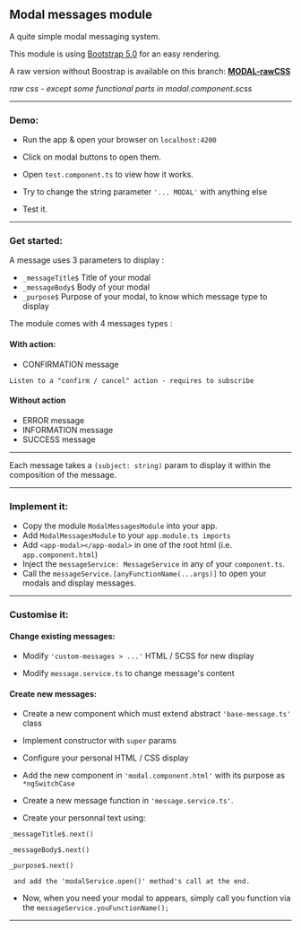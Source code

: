 ## Modal messages module

A quite simple modal messaging system.

This module is using [Bootstrap 5.0](https://getbootstrap.com/docs/5.0/getting-started/introduction/) for an easy rendering.

A raw version without Boostrap is available on this branch: [**MODAL-rawCSS**](https://github.com/LaurentLoi/Tool-Box/tree/MODAL-rawCSS)

*raw css - except some functional parts in modal.component.scss*

---

### Demo:

- Run the app & open your browser on `localhost:4200`

- Click on modal buttons to open them.

- Open `test.component.ts` to view how it works.

- Try to change the string parameter `'... MODAL'` with anything else

- Test it.

---

### Get started:

A message uses 3 parameters to display :
- `_messageTitle$` Title of your modal
- `_messageBody$` Body of your modal
- `_purpose$` Purpose of your modal, to know which message type to display


The module comes with 4 messages types :
#### With action: 
- CONFIRMATION message 

`Listen to a "confirm / cancel" action - requires to subscribe`

#### Without action
- ERROR message
- INFORMATION message
- SUCCESS message

---

Each message takes a `(subject: string)` param to display it within the composition of the message.

---

### Implement it:

- Copy the module `ModalMessagesModule` into your app.
- Add `ModalMessagesModule` to your `app.module.ts imports`
- Add `<app-modal></app-modal>` in one of the root html (i.e. `app.component.html`)
- Inject the `messageService: MessageService` in any of your `component.ts`.
- Call the `messageService.[anyFunctionName(...args)]` to open your modals and display messages.

---

### Customise it:


#### Change existing messages: 

- Modify `'custom-messages > ...'` HTML / SCSS for new display

- Modify `message.service.ts` to change message's content


#### Create new messages: 

- Create a new component which must extend abstract `'base-message.ts'` class

- Implement constructor with `super` params

- Configure your personal HTML / CSS display

- Add the new component in `'modal.component.html'` with its purpose as `*ngSwitchCase`

- Create a new message function in `'message.service.ts'`. 

- Create your personnal text using:
 ```
 _messageTitle$.next()
 
 _messageBody$.next()
 
 _purpose$.next()
  
  and add the 'modalService.open()' method's call at the end.
```
- Now, when you need your modal to appears, simply call you function via the `messageService.youFunctionName();`

---
